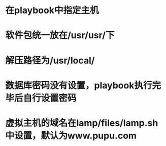 # 在playbook中指定主机

# 软件包统一放在/usr/usr/下
# 解压路径为/usr/local/

# 数据库密码没有设置，playbook执行完毕后自行设置密码

# 虚拟主机的域名在lamp/files/lamp.sh中设置，默认为www.pupu.com 
